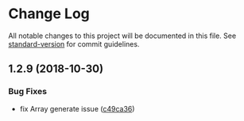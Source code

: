 # Change Log

All notable changes to this project will be documented in this file. See [standard-version](https://github.com/conventional-changelog/standard-version) for commit guidelines.

<a name="1.2.9"></a>
## 1.2.9 (2018-10-30)


### Bug Fixes

* fix Array generate issue ([c49ca36](https://github.com/dangcuuson/graphql-schema-typescript/commit/c49ca36))
